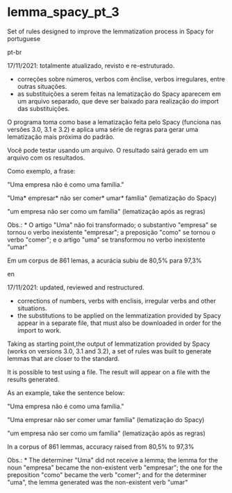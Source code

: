 # lemma_spacy_pt_3
Set of rules designed to improve the lemmatization process in Spacy for portuguese 

pt-br

17/11/2021: totalmente atualizado, revisto e re-estruturado.
- correções sobre números, verbos com ênclise, verbos irregulares, entre outras situações.
- as substituições a serem feitas na lematização do Spacy aparecem em um arquivo separado, que deve ser baixado para realização do import das substituições.

O programa toma como base a lematização feita pelo Spacy (funciona nas versões 3.0, 3.1 e 3.2) e aplica uma série de regras para gerar uma lematização mais próxima do padrão.

Você pode testar usando um arquivo. O resultado sairá gerado em um arquivo com os resultados.

Como exemplo, a frase:

"Uma empresa não é como uma família."

"Uma* empresar* não ser comer* umar* família" (lematização do Spacy)

"um empresa não ser como um família" (lematização após as regras)

Obs.: * O artigo "Uma" não foi transformado; o substantivo "empresa" se tornou o verbo inexistente "empresar"; a preposição "como" se tornou o verbo "comer"; e o artigo "uma" se transformou no verbo inexistente "umar"

Em um corpus de 861 lemas, a acurácia subiu de 80,5% para 97,3% 


en

17/11/2021: updated, reviewed and restructured.
- corrections of numbers, verbs with enclisis, irregular verbs and other situations.
- the substitutions to be applied on the lemmatization provided by Spacy appear in a separate file, that must also be downloaded in order for the import to work.

Taking as starting point,the output of lemmatization provided by Spacy (works on versions 3.0, 3.1 and 3.2), a set of rules was built to generate lemmas that are closer to the standard.

It is possible to test using a file. The result will appear on a file with the results generated.

As an example, take the sentence below:

"Uma empresa não é como uma família."

"Uma empresar não ser comer umar família" (lematização do Spacy)

"um empresa não ser como um família" (lematização após as regras)

In a corpus of 861 lemmas, accuracy raised from 80,5% to 97,3% 

Obs.: * The determiner "Uma" did not receive a lemma; the lemma for the noun "empresa" became the non-existent verb "empresar"; the one for the preposition "como" became the verb "comer"; and for the determiner "uma", the lemma generated was the non-existent verb "umar"
